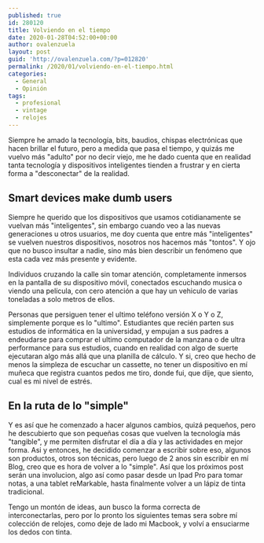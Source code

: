 ```yaml
---
published: true
id: 280120
title: Volviendo en el tiempo
date: 2020-01-28T04:52:00+00:00
author: ovalenzuela
layout: post
guid: 'http://ovalenzuela.com/?p=012820'
permalink: /2020/01/volviendo-en-el-tiempo.html
categories:
  - General
  - Opinión
tags:
  - profesional
  - vintage
  - relojes
---
```

Siempre he amado la tecnología, bits, baudios, chispas electrónicas que hacen brillar el futuro, pero a medida que pasa el tiempo, y quizás me vuelvo más "adulto" por no decir viejo, me he dado cuenta que en realidad tanta tecnología y dispositivos inteligentes tienden a frustrar y en cierta forma a "desconectar" de la realidad.

## Smart devices make dumb users
Siempre he querido que los dispositivos que usamos cotidianamente se vuelvan más "inteligentes", sin embargo cuando veo a las nuevas generaciones u otros usuarios, me doy cuenta que entre más "inteligentes" se vuelven nuestros dispositivos, nosotros nos hacemos más "tontos". Y ojo que no busco insultar a nadie, sino más bien describir un fenómeno que esta cada vez más presente y evidente.

Individuos cruzando la calle sin tomar atención, completamente inmersos en la pantalla de su dispositivo móvil, conectados escuchando musica o viendo una película, con cero atención a que hay un vehiculo de varias toneladas a solo metros de ellos.

Personas que persiguen tener el ultimo teléfono versión X o Y o Z, simplemente porque es lo "ultimo". Estudiantes que recién parten sus estudios de informática en la universidad, y empujan a sus padres a endeudarse para comprar el ultimo computador de la manzana o de ultra performance para sus estudios, cuando en realidad con algo de suerte ejecutaran algo más allá que una planilla de cálculo. Y si, creo que hecho de menos la simpleza de escuchar un cassette, no tener un dispositivo en mí muñeca que registra cuantos pedos me tiro, donde fui, que dije, que siento, cual es mi nivel de estrés.

## En la ruta de lo "simple"
Y es así que he comenzado a hacer algunos cambios, quizá pequeños, pero he descubierto que son pequeñas cosas que vuelven la tecnología más "tangible", y me permiten disfrutar el día a día y las actividades en mejor forma. Asi y entonces, he decidido comenzar a escribir sobre eso, algunos son productos, otros son técnicas, pero luego de 2 anos sin escribir en mí Blog, creo que es hora de volver a lo "simple". Así que los próximos post serán una involucion, algo así como pasar desde un Ipad Pro para tomar notas, a una tablet reMarkable, hasta finalmente volver a un lápiz de tinta tradicional.


Tengo un montón de ideas, aun busco la forma correcta de interconectarlas, pero por lo pronto los siguientes temas sera sobre mí colección de relojes, como deje de lado mi Macbook, y volví a ensuciarme los dedos con tinta.

